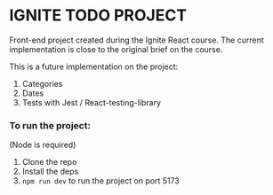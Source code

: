 # IGNITE TODO PROJECT

Front-end project created during the Ignite React course. The current implementation is close to the original brief on the course.

This is a future implementation on the project:

1. Categories
2. Dates
3. Tests with Jest / React-testing-library

### To run the project:

(Node is required)

1. Clone the repo
2. Install the deps
3. `npm run dev` to run the project on port 5173
